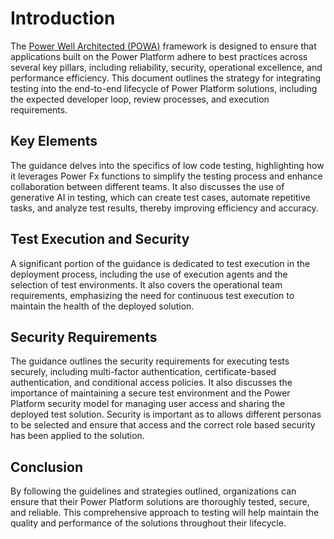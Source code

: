 # Introduction

The [Power Well Architected (POWA)](https://aka.ms/powa) framework is designed to ensure that applications built on the Power Platform adhere to best practices across several key pillars, including reliability, security, operational excellence, and performance efficiency. This document outlines the strategy for integrating testing into the end-to-end lifecycle of Power Platform solutions, including the expected developer loop, review processes, and execution requirements.

## Key Elements

The guidance delves into the specifics of low code testing, highlighting how it leverages Power Fx functions to simplify the testing process and enhance collaboration between different teams. It also discusses the use of generative AI in testing, which can create test cases, automate repetitive tasks, and analyze test results, thereby improving efficiency and accuracy.

## Test Execution and Security

A significant portion of the guidance is dedicated to test execution in the deployment process, including the use of execution agents and the selection of test environments. It also covers the operational team requirements, emphasizing the need for continuous test execution to maintain the health of the deployed solution.

## Security Requirements

The guidance outlines the security requirements for executing tests securely, including multi-factor authentication, certificate-based authentication, and conditional access policies. It also discusses the importance of maintaining a secure test environment and the Power Platform security model for managing user access and sharing the deployed test solution. Security is important as to allows different personas to be selected and ensure that access and the correct role based security has been applied to the solution.

## Conclusion

By following the guidelines and strategies outlined, organizations can ensure that their Power Platform solutions are thoroughly tested, secure, and reliable. This comprehensive approach to testing will help maintain the quality and performance of the solutions throughout their lifecycle.
